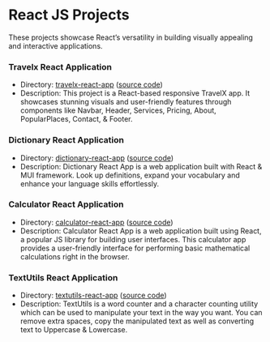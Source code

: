 # React JS Projects

These projects showcase React’s versatility in building visually appealing and interactive applications.

### Travelx React Application

- Directory: [travelx-react-app](https://dassujan.github.io/travelx-react-app) ([source code](https://github.com/dassujan/travelx-react-app))
- Description: This project is a React-based responsive TravelX app. It showcases stunning visuals and user-friendly features through components like Navbar, Header, Services, Pricing, About, PopularPlaces, Contact, & Footer.

### Dictionary React Application

- Directory: [dictionary-react-app](https://dassujan.github.io/dictionary-react-app) ([source code](https://github.com/dassujan/dictionary-react-app))
- Description: Dictionary React App is a web application built with React & MUI framework. Look up definitions, expand your vocabulary and enhance your language skills effortlessly.
  
### Calculator React Application

- Directory: [calculator-react-app](https://dassujan.github.io/calculator-react-app ) ([source code](https://github.com/dassujan/calculator-react-app))
- Description: Calculator React App is a web application built using React, a popular JS library for building user interfaces. This calculator app provides a user-friendly interface for performing basic mathematical calculations right in the browser.

### TextUtils React Application

- Directory: [textutils-react-app](https://dassujan.github.io/textutils-react-app) ([source code](https://github.com/dassujan/textutils-react-app))
- Description: TextUtils is a word counter and a character counting utility which can be used to manipulate your text in the way you want. You can remove extra spaces, copy the manipulated text as well as converting text to Uppercase & Lowercase.
